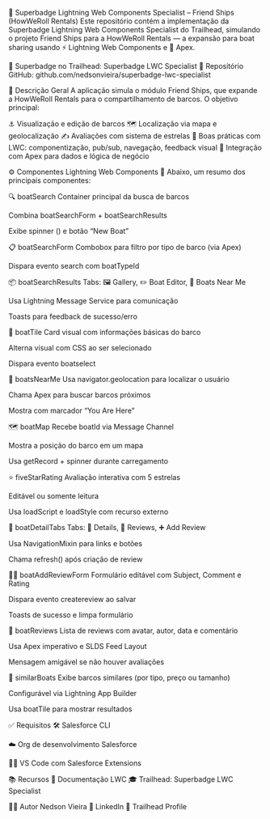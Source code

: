 🚤 Superbadge Lightning Web Components Specialist – Friend Ships (HowWeRoll Rentals)
Este repositório contém a implementação da Superbadge Lightning Web Components Specialist do Trailhead, simulando o projeto Friend Ships para a HowWeRoll Rentals — a expansão para boat sharing usando ⚡ Lightning Web Components e 🧠 Apex.

🔗 Superbadge no Trailhead: Superbadge LWC Specialist
🔗 Repositório GitHub: github.com/nedsonvieira/superbadge-lwc-specialist

🎯 Descrição Geral
A aplicação simula o módulo Friend Ships, que expande a HowWeRoll Rentals para o compartilhamento de barcos. O objetivo principal:

⚓️ Visualização e edição de barcos
🗺️ Localização via mapa e geolocalização
✍️ Avaliações com sistema de estrelas
🧩 Boas práticas com LWC: componentização, pub/sub, navegação, feedback visual
🚀 Integração com Apex para dados e lógica de negócio

⚙️ Componentes Lightning Web Components
🧱 Abaixo, um resumo dos principais componentes:

🔍 boatSearch
Container principal da busca de barcos

Combina boatSearchForm + boatSearchResults

Exibe spinner (<lightning-spinner>) e botão “New Boat”

📋 boatSearchForm
Combobox para filtro por tipo de barco (via Apex)

Dispara evento search com boatTypeId

📦 boatSearchResults
Tabs: 🖼️ Gallery, ✏️ Boat Editor, 📍 Boats Near Me

Usa Lightning Message Service para comunicação

Toasts para feedback de sucesso/erro

🧩 boatTile
Card visual com informações básicas do barco

Alterna visual com CSS ao ser selecionado

Dispara evento boatselect

📍 boatsNearMe
Usa navigator.geolocation para localizar o usuário

Chama Apex para buscar barcos próximos

Mostra <lightning-map> com marcador “You Are Here”

🗺️ boatMap
Recebe boatId via Message Channel

Mostra a posição do barco em um mapa

Usa getRecord + spinner durante carregamento

⭐ fiveStarRating
Avaliação interativa com 5 estrelas

Editável ou somente leitura

Usa loadScript e loadStyle com recurso externo

🧾 boatDetailTabs
Tabs: 📄 Details, 📝 Reviews, ➕ Add Review

Usa NavigationMixin para links e botões

Chama refresh() após criação de review

🧑‍⚖️ boatAddReviewForm
Formulário editável com Subject, Comment e Rating

Dispara evento createreview ao salvar

Toasts de sucesso e limpa formulário

🧠 boatReviews
Lista de reviews com avatar, autor, data e comentário

Usa Apex imperativo e SLDS Feed Layout

Mensagem amigável se não houver avaliações

🤝 similarBoats
Exibe barcos similares (por tipo, preço ou tamanho)

Configurável via Lightning App Builder

Usa boatTile para mostrar resultados

✅ Requisitos
🛠️ Salesforce CLI

☁️ Org de desenvolvimento Salesforce

🧑‍💻 VS Code com Salesforce Extensions

📚 Recursos
📘 Documentação LWC
🎓 Trailhead: Superbadge LWC Specialist

👨‍💻 Autor
Nedson Vieira
🔗 LinkedIn
🌟 Trailhead Profile